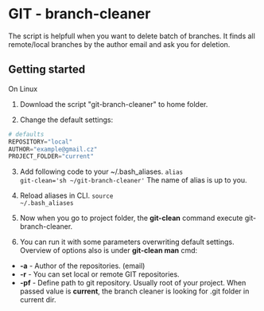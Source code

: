 GIT - branch-cleaner
===================================
The script is helpfull when you want to delete batch of branches. It finds all remote/local
branches by the author email and ask you for deletion.

Getting started
---------------

On Linux

1. Download the script "git-branch-cleaner" to home folder.

2. Change the default settings:
```python
# defaults
REPOSITORY="local"
AUTHOR="example@gmail.cz"
PROJECT_FOLDER="current"
```

3. Add following code to your ~/.bash_aliases.
<code>alias git-clean='sh ~/git-branch-cleaner'</code>
The name of alias is up to you.

4. Reload aliases in CLI.
<code>source ~/.bash_aliases</code>

5. Now when you go to project folder, the **git-clean** command execute git-branch-cleaner.

6. You can run it with some parameters overwriting default settings. Overview of options also is under **git-clean man** cmd:
  * **-a** - Author of the repositories. (email)
  * **-r** - You can set local or remote GIT repositories.
  * **-pf** - Define path to git repository. Usually root of your project. When passed value is **current**, the branch cleaner is looking for .git folder in current dir.

